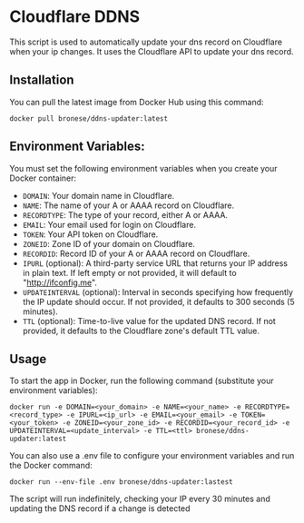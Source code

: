# Cloudflare DDNS

This script is used to automatically update your dns record on Cloudflare when your ip changes. It uses the Cloudflare API to update your dns record.

## Installation

You can pull the latest image from Docker Hub using this command:

```
docker pull bronese/ddns-updater:latest
```

## Environment Variables:

You must set the following environment variables when you create your Docker container:

- `DOMAIN`: Your domain name in Cloudflare.
- `NAME`: The name of your A or AAAA record on Cloudflare.
- `RECORDTYPE`: The type of your record, either A or AAAA.
- `EMAIL`: Your email used for login on Cloudflare.
- `TOKEN`: Your API token on Cloudflare.
- `ZONEID`: Zone ID of your domain on Cloudflare.
- `RECORDID`: Record ID of your A or AAAA record on Cloudflare.
- `IPURL` (optional): A third-party service URL that returns your IP address in plain text. If left empty or not provided, it will default to "http://ifconfig.me".
- `UPDATEINTERVAL` (optional): Interval in seconds specifying how frequently the IP update should occur. If not provided, it defaults to 300 seconds (5 minutes).
- `TTL` (optional): Time-to-live value for the updated DNS record. If not provided, it defaults to the Cloudflare zone's default TTL value.

## Usage

To start the app in Docker, run the following command (substitute your environment variables):

```
docker run -e DOMAIN=<your_domain> -e NAME=<your_name> -e RECORDTYPE=<record_type> -e IPURL=<ip_url> -e EMAIL=<your_email> -e TOKEN=<your_token> -e ZONEID=<your_zone_id> -e RECORDID=<your_record_id> -e UPDATEINTERVAL=<update_interval> -e TTL=<ttl> bronese/ddns-updater:latest
```

You can also use a .env file to configure your environment variables and run the Docker command:

```
docker run --env-file .env bronese/ddns-updater:lastest
```

The script will run indefinitely, checking your IP every 30 minutes and updating the DNS record if a change is detected
